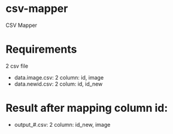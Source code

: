 # csv-mapper
CSV Mapper

# Requirements
2 csv file
- data.image.csv: 2 column: id, image
- data.newid.csv: 2 colum: id, id_new

# Result after mapping column id:
- output_#.csv: 2 column: id_new, image 